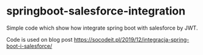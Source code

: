 # springboot-salesforce-integration

Simple code which show how integrate spring boot with salesforce by JWT. 

Code is used on blog post https://socodeit.pl/2019/12/integracja-spring-boot-i-salesforce/
